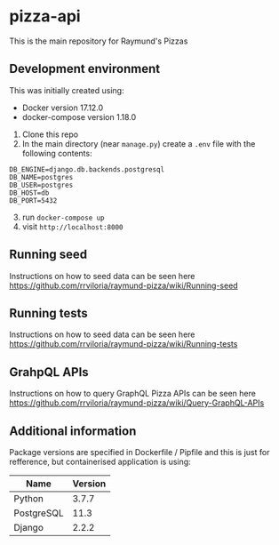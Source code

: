 # pizza-api

This is the main repository for Raymund's Pizzas

## Development environment


This was initially created using:

* Docker version 17.12.0
* docker-compose version 1.18.0


1) Clone this repo
2) In the main directory (near `manage.py`) create a `.env` file with the following contents:

```
DB_ENGINE=django.db.backends.postgresql
DB_NAME=postgres
DB_USER=postgres
DB_HOST=db
DB_PORT=5432

```

3) run `docker-compose up`
4) visit `http://localhost:8000`

## Running seed
Instructions on how to seed data can be seen here https://github.com/rrviloria/raymund-pizza/wiki/Running-seed


## Running tests
Instructions on how to seed data can be seen here https://github.com/rrviloria/raymund-pizza/wiki/Running-tests


## GrahpQL APIs
Instructions on how to query GraphQL Pizza APIs can be seen here https://github.com/rrviloria/raymund-pizza/wiki/Query-GraphQL-APIs


## Additional information

Package versions are specified in Dockerfile / Pipfile and this is just for refference, but containerised application is using:

| Name                   | Version   |
| ---                    | ---       |
| Python                 | 3.7.7     |
| PostgreSQL             | 11.3      |
| Django                 | 2.2.2     |
